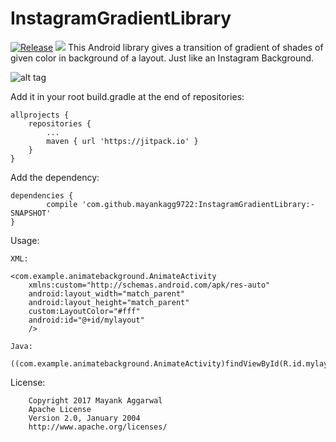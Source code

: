 # InstagramGradientLibrary
[![Release](https://jitpack.io/v/jitpack/maven-simple.svg?style=flat-square)](https://jitpack.io/#jitpack/maven-simple)
[![](https://jitpack.io/v/mayankagg9722/InstagramGradientLibrary.svg)](https://jitpack.io/#mayankagg9722/InstagramGradientLibrary)
This Android library gives a transition of gradient of shades of given color in background of a layout. Just like an Instagram Background.

![alt tag](https://github.com/mayankagg9722/InstagramGradientLibrary/blob/master/InstaGradient.gif)  



Add it in your root build.gradle at the end of repositories:

	allprojects {
		repositories {
			...
			maven { url 'https://jitpack.io' }
		}
	}
  
Add the dependency:
	
	dependencies {
	        compile 'com.github.mayankagg9722:InstagramGradientLibrary:-SNAPSHOT'
	}
	
Usage:

	XML:
	
	<com.example.animatebackground.AnimateActivity
        xmlns:custom="http://schemas.android.com/apk/res-auto"
        android:layout_width="match_parent"
        android:layout_height="match_parent"
        custom:LayoutColor="#fff"
        android:id="@+id/mylayout"
        />
	
	Java:

	((com.example.animatebackground.AnimateActivity)findViewById(R.id.mylayout)).setColor(Color.parseColor("#8057e1"));
  
  License:
          	
		Copyright 2017 Mayank Aggarwal
		Apache License
 		Version 2.0, January 2004
		http://www.apache.org/licenses/
